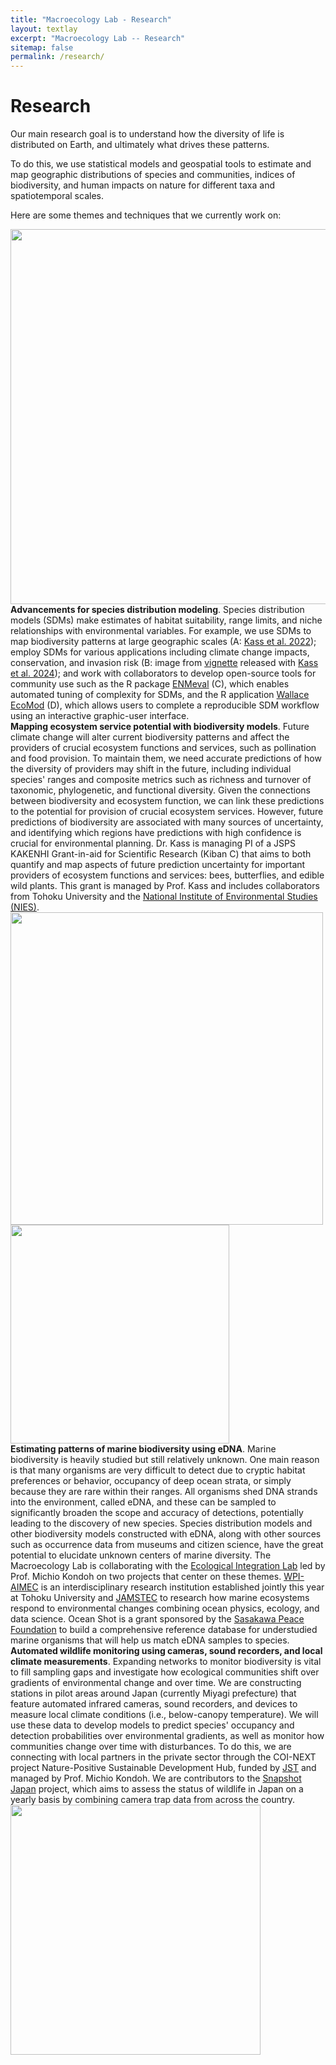 ```yaml
---
title: "Macroecology Lab - Research"
layout: textlay
excerpt: "Macroecology Lab -- Research"
sitemap: false
permalink: /research/
---
```


# Research

Our main research goal is to understand how the diversity of life is distributed on Earth, and ultimately what drives these patterns.

To do this, we use statistical models and geospatial tools to estimate and map geographic distributions of species and communities, indices of biodiversity, and human impacts on nature for different taxa and spatiotemporal scales.

Here are some themes and techniques that we currently work on:

<div markdown="0" class="grid-container">
  <div>
    <img src="../images/research/sdm.png" width="600px" height="auto">
  </div>
  <div>
    <b>Advancements for species distribution modeling</b>. Species distribution models (SDMs) make estimates of habitat suitability, range limits, and niche relationships with environmental variables. For example, we use SDMs to map biodiversity patterns at large geographic scales (A: <a href="https://doi.org/10.1126/sciadv.abp9908">Kass et al. 2022</a>); employ SDMs for various applications including climate change impacts, conservation, and invasion risk (B: image from <a href="https://doi.org/10.6084/m9.figshare.27312903">vignette</a> released with <a href="https://doi.org/10.1111/ecog.07346">Kass et al. 2024</a>); and work with collaborators to develop open-source tools for community use such as the R package <a href="https://doi.org/10.1111/2041-210X.13628">ENMeval</a> (C), which enables automated tuning of complexity for SDMs, and the R application <a href="https://doi.org/10.1111/ecog.06547">Wallace EcoMod</a> (D), which allows users to complete a reproducible SDM workflow using an interactive graphic-user interface.
  </div>

  <div>
    <b>Mapping ecosystem service potential with biodiversity models</b>. Future climate change will alter current biodiversity patterns and affect the providers of crucial ecosystem functions and services, such as pollination and food provision. To maintain them, we need accurate predictions of how the diversity of providers may shift in the future, including individual species' ranges and composite metrics such as richness and turnover of taxonomic, phylogenetic, and functional diversity. Given the connections between biodiversity and ecosystem function, we can link these predictions to the potential for provision of crucial ecosystem services. However, future predictions of biodiversity are associated with many sources of uncertainty, and identifying which regions have predictions with high confidence is crucial for environmental planning. Dr. Kass is managing PI of a JSPS KAKENHI Grant-in-aid for Scientific Research (Kiban C) that aims to both quantify and map aspects of future prediction uncertainty for important providers of ecosystem functions and services: bees, butterflies, and edible wild plants. This grant is managed by Prof. Kass and includes collaborators from Tohoku University and the <a href="https://www.nies.go.jp/index-e.html">National Institute of Environmental Studies (NIES)</a>.
  </div>
  <div>
    <img src="../images/research/kibanC.png" width="500px" height="auto">
  </div>

  <div>
    <img src="../images/research/wpi-aimec.png" width="350px" height="auto">
  </div>
  <div>
    <b>Estimating patterns of marine biodiversity using eDNA</b>. Marine biodiversity is heavily studied but still relatively unknown. One main reason is that many organisms are very difficult to detect due to cryptic habitat preferences or behavior, occupancy of deep ocean strata, or simply because they are rare within their ranges. All organisms shed DNA strands into the environment, called eDNA, and these can be sampled to significantly broaden the scope and accuracy of detections, potentially leading to the discovery of new species. Species distribution models and other biodiversity models constructed with eDNA, along with other sources such as occurrence data from museums and citizen science, have the great potential to elucidate unknown centers of marine diversity. The Macroecology Lab is collaborating with the <a href="https://www.lifesci.tohoku.ac.jp/en/research/fields/laboratory.html?id=2553">Ecological Integration Lab</a> led by Prof. Michio Kondoh on two projects that center on these themes. <a href="https://wpi-aimec.jp/en/">WPI-AIMEC</a> is an interdisciplinary research institution established jointly this year at Tohoku University and <a href="https://www.jamstec.go.jp/e/">JAMSTEC</a> to research how marine ecosystems respond to environmental changes combining ocean physics, ecology, and data science. Ocean Shot is a grant sponsored by the <a href="https://www.spf.org/en/">Sasakawa Peace Foundation</a> to build a comprehensive reference database for understudied marine organisms that will help us match eDNA samples to species.
  </div>

  <div>
    <b>Automated wildlife monitoring using cameras, sound recorders, and local climate measurements</b>. Expanding networks to monitor biodiversity is vital to fill sampling gaps and investigate how ecological communities shift over gradients of environmental change and over time. We are constructing stations in pilot areas around Japan (currently Miyagi prefecture) that feature automated infrared cameras, sound recorders, and devices to measure local climate conditions (i.e., below-canopy temperature). We will use these data to develop models to predict species' occupancy and detection probabilities over environmental gradients, as well as monitor how communities change over time with disturbances. To do this, we are connecting with local partners in the private sector through the COI-NEXT project Nature-Positive Sustainable Development Hub, funded by <a href="https://www.jst.go.jp/EN/">JST</a> and managed by Prof. Michio Kondoh. We are contributors to the <a href="https://www.nies.go.jp/biology/snapshot_japan/en/index.html">Snapshot Japan</a> project, which aims to assess the status of wildlife in Japan on a yearly basis by combining camera trap data from across the country.
  </div>
  <div>
    <img src="../images/research/monitoring.png" width="400px" height="auto">
  </div>
</div>

